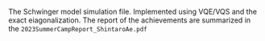 The Schwinger model simulation file. Implemented using VQE/VQS and the exact eiagonalization.
The report of the achievements are summarized in the `2023SummerCampReport_ShintaroAe.pdf`
